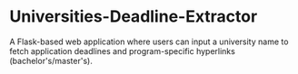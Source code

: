 # Universities-Deadline-Extractor
A Flask-based web application where users can input a university name to fetch application deadlines and program-specific hyperlinks (bachelor's/master's).
